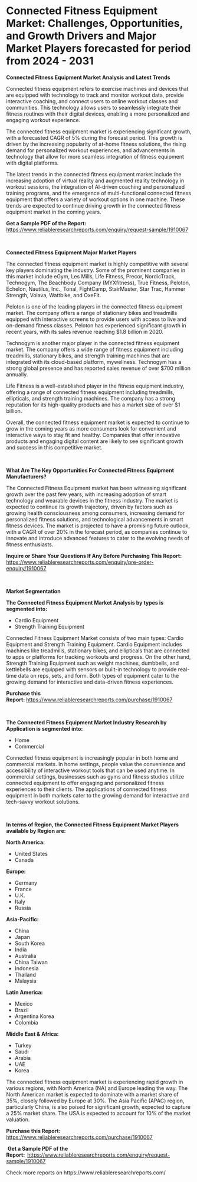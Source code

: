 <p><h1>Connected Fitness Equipment Market: Challenges, Opportunities, and Growth Drivers and Major Market Players forecasted for period from 2024 - 2031</h1></p><p><strong>Connected Fitness Equipment Market Analysis and Latest Trends</strong></p>
<p><p>Connected fitness equipment refers to exercise machines and devices that are equipped with technology to track and monitor workout data, provide interactive coaching, and connect users to online workout classes and communities. This technology allows users to seamlessly integrate their fitness routines with their digital devices, enabling a more personalized and engaging workout experience.</p><p>The connected fitness equipment market is experiencing significant growth, with a forecasted CAGR of 5% during the forecast period. This growth is driven by the increasing popularity of at-home fitness solutions, the rising demand for personalized workout experiences, and advancements in technology that allow for more seamless integration of fitness equipment with digital platforms.</p><p>The latest trends in the connected fitness equipment market include the increasing adoption of virtual reality and augmented reality technology in workout sessions, the integration of AI-driven coaching and personalized training programs, and the emergence of multi-functional connected fitness equipment that offers a variety of workout options in one machine. These trends are expected to continue driving growth in the connected fitness equipment market in the coming years.</p></p>
<p><strong>Get a Sample PDF of the Report:&nbsp;</strong> <a href="https://www.reliableresearchreports.com/enquiry/request-sample/1910067">https://www.reliableresearchreports.com/enquiry/request-sample/1910067</a></p>
<p>&nbsp;</p>
<p><strong>Connected Fitness Equipment Major Market Players</strong></p>
<p><p>The connected fitness equipment market is highly competitive with several key players dominating the industry. Some of the prominent companies in this market include eGym, Les Mills, Life Fitness, Precor, NordicTrack, Technogym, The Beachbody Company (MYXfitness), True Fitness, Peloton, Echelon, Nautilus, Inc., Tonal, FightCamp, StairMaster, Star Trac, Hammer Strength, Volava, Wattbike, and OxeFit.</p><p>Peloton is one of the leading players in the connected fitness equipment market. The company offers a range of stationary bikes and treadmills equipped with interactive screens to provide users with access to live and on-demand fitness classes. Peloton has experienced significant growth in recent years, with its sales revenue reaching $1.8 billion in 2020.</p><p>Technogym is another major player in the connected fitness equipment market. The company offers a wide range of fitness equipment including treadmills, stationary bikes, and strength training machines that are integrated with its cloud-based platform, mywellness. Technogym has a strong global presence and has reported sales revenue of over $700 million annually.</p><p>Life Fitness is a well-established player in the fitness equipment industry, offering a range of connected fitness equipment including treadmills, ellipticals, and strength training machines. The company has a strong reputation for its high-quality products and has a market size of over $1 billion.</p><p>Overall, the connected fitness equipment market is expected to continue to grow in the coming years as more consumers look for convenient and interactive ways to stay fit and healthy. Companies that offer innovative products and engaging digital content are likely to see significant growth and success in this competitive market.</p></p>
<p>&nbsp;</p>
<p><strong>What Are The Key Opportunities For Connected Fitness Equipment Manufacturers?</strong></p>
<p><p>The Connected Fitness Equipment market has been witnessing significant growth over the past few years, with increasing adoption of smart technology and wearable devices in the fitness industry. The market is expected to continue its growth trajectory, driven by factors such as growing health consciousness among consumers, increasing demand for personalized fitness solutions, and technological advancements in smart fitness devices. The market is projected to have a promising future outlook, with a CAGR of over 20% in the forecast period, as companies continue to innovate and introduce advanced features to cater to the evolving needs of fitness enthusiasts.</p></p>
<p><strong>Inquire or Share Your Questions If Any Before Purchasing This Report:</strong> <a href="https://www.reliableresearchreports.com/enquiry/pre-order-enquiry/1910067">https://www.reliableresearchreports.com/enquiry/pre-order-enquiry/1910067</a></p>
<p>&nbsp;</p>
<p><strong>Market Segmentation</strong></p>
<p><strong>The Connected Fitness Equipment Market Analysis by types is segmented into:</strong></p>
<p><ul><li>Cardio Equipment</li><li>Strength Training Equipment</li></ul></p>
<p><p>Connected Fitness Equipment Market consists of two main types: Cardio Equipment and Strength Training Equipment. Cardio Equipment includes machines like treadmills, stationary bikes, and ellipticals that are connected to apps or platforms for tracking workouts and progress. On the other hand, Strength Training Equipment such as weight machines, dumbbells, and kettlebells are equipped with sensors or built-in technology to provide real-time data on reps, sets, and form. Both types of equipment cater to the growing demand for interactive and data-driven fitness experiences.</p></p>
<p><strong>Purchase this Report:&nbsp;</strong><a href="https://www.reliableresearchreports.com/purchase/1910067">https://www.reliableresearchreports.com/purchase/1910067</a></p>
<p>&nbsp;</p>
<p><strong>The Connected Fitness Equipment Market Industry Research by Application is segmented into:</strong></p>
<p><ul><li>Home</li><li>Commercial</li></ul></p>
<p><p>Connected fitness equipment is increasingly popular in both home and commercial markets. In home settings, people value the convenience and accessibility of interactive workout tools that can be used anytime. In commercial settings, businesses such as gyms and fitness studios utilize connected equipment to offer engaging and personalized fitness experiences to their clients. The applications of connected fitness equipment in both markets cater to the growing demand for interactive and tech-savvy workout solutions.</p></p>
<p>&nbsp;</p>
<p><strong>In terms of Region, the Connected Fitness Equipment Market Players available by Region are:</strong></p>
<p>
    <p> <strong> North America: </strong>
        <ul>
            <li>United States</li>
            <li>Canada</li>
        </ul>
        </p> 
    <p> <strong> Europe: </strong>
        <ul>
            <li>Germany</li>
            <li>France</li>
            <li>U.K.</li>
            <li>Italy</li>
            <li>Russia</li>
        </ul>
        </p> 
    <p> <strong> Asia-Pacific: </strong>
        <ul>
            <li>China</li>
            <li>Japan</li>
            <li>South Korea</li>
            <li>India</li>
            <li>Australia</li>
            <li>China Taiwan</li>
            <li>Indonesia</li>
            <li>Thailand</li>
            <li>Malaysia</li>
        </ul>
        </p> 
    <p> <strong> Latin America: </strong>
        <ul>
            <li>Mexico</li>
            <li>Brazil</li>
            <li>Argentina Korea</li>
            <li>Colombia</li>
        </ul>
        </p> 
    <p> <strong> Middle East & Africa: </strong>
        <ul>
            <li>Turkey</li>
            <li>Saudi</li>
            <li>Arabia</li>
            <li>UAE</li>
            <li>Korea</li>
        </ul>
    </p>
    </p>
<p><p>The connected fitness equipment market is experiencing rapid growth in various regions, with North America (NA) and Europe leading the way. The North American market is expected to dominate with a market share of 35%, closely followed by Europe at 30%. The Asia Pacific (APAC) region, particularly China, is also poised for significant growth, expected to capture a 25% market share. The USA is expected to account for 10% of the market valuation.</p></p>
<p><strong>Purchase this Report: </strong><a href="https://www.reliableresearchreports.com/purchase/1910067">https://www.reliableresearchreports.com/purchase/1910067</a></p>
<p>&nbsp;<strong>Get a Sample PDF of the Report:&nbsp;&nbsp;</strong><a href="https://www.reliableresearchreports.com/enquiry/request-sample/1910067">https://www.reliableresearchreports.com/enquiry/request-sample/1910067</a></p>
<p><strong></strong></p>
<p>Check more reports on https://www.reliableresearchreports.com/</p>